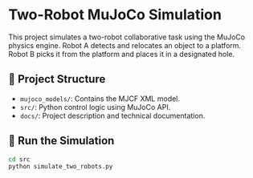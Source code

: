 # Two-Robot MuJoCo Simulation

This project simulates a two-robot collaborative task using the MuJoCo physics engine. Robot A detects and relocates an object to a platform. Robot B picks it from the platform and places it in a designated hole.

## 📁 Project Structure

- `mujoco_models/`: Contains the MJCF XML model.
- `src/`: Python control logic using MuJoCo API.
- `docs/`: Project description and technical documentation.

## 🚀 Run the Simulation

```bash
cd src
python simulate_two_robots.py
